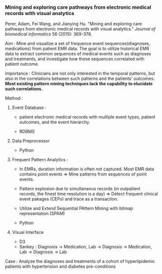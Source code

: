 ### Mining and exploring care pathways from electronic medical records with visual analytics

Perer, Adam, Fei Wang, and Jianying Hu. "Mining and exploring care pathways from electronic medical records with visual analytics." *Journal of biomedical informatics* 56 (2015): 369-378.

Aim : Mine and visualize a set of frequence event sequences(diagnoses, medications) from patient EMR data.
The goal is to utilize historical EMR data to extract common sequences of medical events such as diagnoses and treatments, and investigate how these sequences correlated with patient outcome.

Importance : Clinicians are not only interested in the temporal patterns, but also in the correlations between such patterns and the patients’ outcomes. **Most existing pattern mining techniques lack the capability to elucidate such correlations.**

Method :

1. Event Database : 

   - patient electronic medical records with multiple event types, patient outcomes, and the event hierarchy. 

   - RDBMS

2. Data Preprocessor 

   - Python

3. Frequent Pattern Analytics : 

   - In EMRs, duration information is often not captured. Most EMR data contains point events => Mine patterns from sequences of point events. 
   - Pattern explosion due to simultaneous records (in outpatient records, the finest time resolution is a day) => Detect frequent clinical event pakages (CEPs) and trace as a transaction.
   - Utilize and Extend Sequential PAttern Mining with bitmap representation (SPAM)

   - Python

4. Visual Interface 

   - D3
   - Sankey : Diagnosis -> Medication, Lab -> Diagnosis -> Medication, Lab -> Diagnosis -> Lab

Case : Analyze the diagnoses and treatments of a cohort of hyperlipidemic patients with hypertension and diabetes pre-conditions